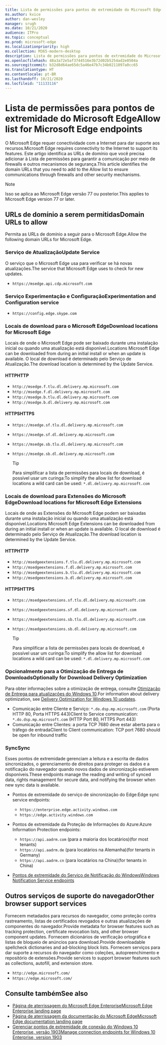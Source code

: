 ```yaml
---
title: Lista de permissões para pontos de extremidade do Microsoft Edge
ms.author: kvice
author: dan-wesley
manager: srugh
ms.date: 10/21/2020
audience: ITPro
ms.topic: conceptual
ms.prod: microsoft-edge
ms.localizationpriority: high
ms.collection: M365-modern-desktop
description: Lista de permissões para pontos de extremidade do Microsoft Edge
ms.openlocfilehash: 48a3a72e5af3744516e3b72d02b5254ad2e0504a
ms.sourcegitcommit: b32d8d64ae65dc5a46e47b7c34b0211097a0cc65
ms.translationtype: HT
ms.contentlocale: pt-BR
ms.lasthandoff: 10/21/2020
ms.locfileid: "11133116"
---
```

# <span data-ttu-id="ca8e6-103">Lista de permissões para pontos de extremidade do Microsoft Edge</span><span class="sxs-lookup"><span data-stu-id="ca8e6-103">Allow list for Microsoft Edge endpoints</span></span>

<span data-ttu-id="ca8e6-104">O Microsoft Edge requer conectividade com a Internet para dar suporte aos recursos.</span><span class="sxs-lookup"><span data-stu-id="ca8e6-104">Microsoft Edge requires connectivity to the Internet to support its features.</span></span> <span data-ttu-id="ca8e6-105">Este artigo identifica as URLs de domínio que você precisa adicionar à Lista de permissões para garantir a comunicação por meio de firewalls e outros mecanismos de segurança.</span><span class="sxs-lookup"><span data-stu-id="ca8e6-105">This article identifies the domain URLs that you need to add to the Allow list to ensure communications through firewalls and other security mechanisms.</span></span>

> [!NOTE]
> <span data-ttu-id="ca8e6-106">Isso se aplica ao Microsoft Edge versão 77 ou posterior.</span><span class="sxs-lookup"><span data-stu-id="ca8e6-106">This applies  to Microsoft Edge version 77 or later.</span></span>

## <span data-ttu-id="ca8e6-107">URLs de domínio a serem permitidas</span><span class="sxs-lookup"><span data-stu-id="ca8e6-107">Domain URLs to allow</span></span>

<span data-ttu-id="ca8e6-108">Permita as URLs de domínio a seguir para o Microsoft Edge.</span><span class="sxs-lookup"><span data-stu-id="ca8e6-108">Allow the following domain URLs for Microsoft Edge.</span></span>

### <span data-ttu-id="ca8e6-109">Serviço de Atualização</span><span class="sxs-lookup"><span data-stu-id="ca8e6-109">Update Service</span></span>

<span data-ttu-id="ca8e6-110">O serviço que o Microsoft Edge usa para verificar se há novas atualizações.</span><span class="sxs-lookup"><span data-stu-id="ca8e6-110">The service that Microsoft Edge uses to check for new updates.</span></span>

- `https://msedge.api.cdp.microsoft.com`

### <span data-ttu-id="ca8e6-111">Serviço Experimentação e Configuração</span><span class="sxs-lookup"><span data-stu-id="ca8e6-111">Experimentation and Configuration service</span></span>

- `https://config.edge.skype.com`

### <span data-ttu-id="ca8e6-112">Locais de download para o Microsoft Edge</span><span class="sxs-lookup"><span data-stu-id="ca8e6-112">Download locations for Microsoft Edge</span></span>

<span data-ttu-id="ca8e6-113">Locais de onde o Microsoft Edge pode ser baixado durante uma instalação inicial ou quando uma atualização está disponível.</span><span class="sxs-lookup"><span data-stu-id="ca8e6-113">Locations Microsoft Edge can be downloaded from during an initial install or when an update is available.</span></span> <span data-ttu-id="ca8e6-114">O local de download é determinado pelo Serviço de Atualização.</span><span class="sxs-lookup"><span data-stu-id="ca8e6-114">The download location is determined by the Update Service.</span></span>

#### <span data-ttu-id="ca8e6-115">HTTP</span><span class="sxs-lookup"><span data-stu-id="ca8e6-115">HTTP</span></span>

- `http://msedge.f.tlu.dl.delivery.mp.microsoft.com`
- `http://msedge.f.dl.delivery.mp.microsoft.com`
- `http://msedge.b.tlu.dl.delivery.mp.microsoft.com`
- `http://msedge.b.dl.delivery.mp.microsoft.com`

#### <span data-ttu-id="ca8e6-116">HTTPS</span><span class="sxs-lookup"><span data-stu-id="ca8e6-116">HTTPS</span></span>

- `https://msedge.sf.tlu.dl.delivery.mp.microsoft.com`
- `https://msedge.sf.dl.delivery.mp.microsoft.com`
- `https://msedge.sb.tlu.dl.delivery.mp.microsoft.com`
- `https://msedge.sb.dl.delivery.mp.microsoft.com`

  > [!TIP]
  > <span data-ttu-id="ca8e6-117">Para simplificar a lista de permissões para locais de download, é possível usar um curinga:</span><span class="sxs-lookup"><span data-stu-id="ca8e6-117">To simplify the allow list for download locations a wild card can be used:</span></span> `*.dl.delivery.mp.microsoft.com`

### <span data-ttu-id="ca8e6-118">Locais de download para Extensões do Microsoft Edge</span><span class="sxs-lookup"><span data-stu-id="ca8e6-118">Download locations for Microsoft Edge Extensions</span></span>

<span data-ttu-id="ca8e6-119">Locais de onde as Extensões do Microsoft Edge podem ser baixadas durante uma instalação inicial ou quando uma atualização está disponível.</span><span class="sxs-lookup"><span data-stu-id="ca8e6-119">Locations Microsoft Edge Extensions can be downloaded from during an initial install or when an update is available.</span></span> <span data-ttu-id="ca8e6-120">O local de download é determinado pelo Serviço de Atualização.</span><span class="sxs-lookup"><span data-stu-id="ca8e6-120">The download location is determined by the Update Service.</span></span>

#### <span data-ttu-id="ca8e6-121">HTTP</span><span class="sxs-lookup"><span data-stu-id="ca8e6-121">HTTP</span></span>

- `http://msedgeextensions.f.tlu.dl.delivery.mp.microsoft.com`
- `http://msedgeextensions.f.dl.delivery.mp.microsoft.com`
- `http://msedgeextensions.b.tlu.dl.delivery.mp.microsoft.com`
- `http://msedgeextensions.b.dl.delivery.mp.microsoft.com`

#### <span data-ttu-id="ca8e6-122">HTTPS</span><span class="sxs-lookup"><span data-stu-id="ca8e6-122">HTTPS</span></span>

- `https://msedgeextensions.sf.tlu.dl.delivery.mp.microsoft.com`
- `https://msedgeextensions.sf.dl.delivery.mp.microsoft.com`
- `https://msedgeextensions.sb.tlu.dl.delivery.mp.microsoft.com`
- `https://msedgeextensions.sb.dl.delivery.mp.microsoft.com`

  > [!TIP]
  > <span data-ttu-id="ca8e6-123">Para simplificar a lista de permissões para locais de download, é possível usar um curinga:</span><span class="sxs-lookup"><span data-stu-id="ca8e6-123">To simplify the allow list for download locations a wild card can be used:</span></span> `*.dl.delivery.mp.microsoft.com`

### <span data-ttu-id="ca8e6-124">Opcionalmente para a Otimização de Entrega de Downloads</span><span class="sxs-lookup"><span data-stu-id="ca8e6-124">Optionally for Download Delivery Optimization</span></span>

<span data-ttu-id="ca8e6-125">Para obter informações sobre a otimização de entrega, consulte [Otimização de Entrega para atualizações do Windows 10](https://aka.ms/waas-do).</span><span class="sxs-lookup"><span data-stu-id="ca8e6-125">For information about delivery optimization, see [Delivery Optimization for Windows 10 updates](https://aka.ms/waas-do).</span></span>

- <span data-ttu-id="ca8e6-126">Comunicação entre Cliente e Serviço: `*.do.dsp.mp.microsoft.com` (Porta HTTP 80, Porta HTTPS 443)</span><span class="sxs-lookup"><span data-stu-id="ca8e6-126">Client to Service communication: `*.do.dsp.mp.microsoft.com` (HTTP Port 80, HTTPS Port 443)</span></span>
- <span data-ttu-id="ca8e6-127">Comunicação entre Clientes: a porta TCP 7680 deve estar aberta para o tráfego de entrada</span><span class="sxs-lookup"><span data-stu-id="ca8e6-127">Client to Client communication: TCP port 7680 should be open for inbound traffic</span></span>

### <span data-ttu-id="ca8e6-128">Sync</span><span class="sxs-lookup"><span data-stu-id="ca8e6-128">Sync</span></span>

<span data-ttu-id="ca8e6-129">Esses pontos de extremidade gerenciam a leitura e a escrita de dados sincronizados, o gerenciamento de direitos para proteger os dados e a notificação do navegador quando novos dados de sincronização estiverem disponíveis.</span><span class="sxs-lookup"><span data-stu-id="ca8e6-129">These endpoints manage the reading and writing of synced data, rights management for secure data, and notifying the browser when new sync data is available.</span></span>

- <span data-ttu-id="ca8e6-130">Pontos de extremidade do serviço de sincronização do Edge:</span><span class="sxs-lookup"><span data-stu-id="ca8e6-130">Edge sync service endpoints:</span></span>

  - `https://enterprise.edge.activity.windows.com`
  - `https://edge.activity.windows.com`

- <span data-ttu-id="ca8e6-131">Pontos de extremidade da Proteção de Informações do Azure:</span><span class="sxs-lookup"><span data-stu-id="ca8e6-131">Azure Information Protection endpoints:</span></span>

  - `https://api.aadrm.com` <span data-ttu-id="ca8e6-132">(para a maioria dos locatários)</span><span class="sxs-lookup"><span data-stu-id="ca8e6-132">(for most tenants)</span></span>
  - `https://api.aadrm.de` <span data-ttu-id="ca8e6-133">(para locatários na Alemanha)</span><span class="sxs-lookup"><span data-stu-id="ca8e6-133">(for tenants in Germany)</span></span>
  - `https://api.aadrm.cn` <span data-ttu-id="ca8e6-134">(para locatários na China)</span><span class="sxs-lookup"><span data-stu-id="ca8e6-134">(for tenants in China)</span></span>

- [<span data-ttu-id="ca8e6-135">Pontos de extremidade do Serviço de Notificação do Windows</span><span class="sxs-lookup"><span data-stu-id="ca8e6-135">Windows Notification Service endpoints</span></span>](https://docs.microsoft.com/windows/uwp/design/shell/tiles-and-notifications/firewall-allowlist-config)

## <span data-ttu-id="ca8e6-136">Outros serviços de suporte do navegador</span><span class="sxs-lookup"><span data-stu-id="ca8e6-136">Other browser support services</span></span>

<span data-ttu-id="ca8e6-137">Fornecem metadados para recursos do navegador, como proteção contra rastreamento, listas de certificados revogados e outras atualizações de componentes do navegador.</span><span class="sxs-lookup"><span data-stu-id="ca8e6-137">Provide metadata for browser features such as tracking protection, certificate revocation lists, and other browser component updates.</span></span> <span data-ttu-id="ca8e6-138">Fornecem dicionários de verificação ortográfica e listas de bloqueio de anúncios para download.</span><span class="sxs-lookup"><span data-stu-id="ca8e6-138">Provide downloadable spellcheck dictionaries and ad-blocking block lists.</span></span> <span data-ttu-id="ca8e6-139">Fornecem serviços para dar suporte a recursos do navegador como coleções, autopreenchimento e repositório de extensões.</span><span class="sxs-lookup"><span data-stu-id="ca8e6-139">Provide services to support browser features such as collections, autofill, and extension store.</span></span>

- `http://edge.microsoft.com/`
- `https://edge.microsoft.com/`

## <span data-ttu-id="ca8e6-140">Consulte também</span><span class="sxs-lookup"><span data-stu-id="ca8e6-140">See also</span></span>

- [<span data-ttu-id="ca8e6-141">Página de aterrissagem do Microsoft Edge Enterprise</span><span class="sxs-lookup"><span data-stu-id="ca8e6-141">Microsoft Edge Enterprise landing page</span></span>](https://aka.ms/EdgeEnterprise)
- [<span data-ttu-id="ca8e6-142">Página de aterrissagem da documentação do Microsoft Edge</span><span class="sxs-lookup"><span data-stu-id="ca8e6-142">Microsoft Edge documentation landing page</span></span>](https://docs.microsoft.com/DeployEdge/)
- [<span data-ttu-id="ca8e6-143">Gerenciar pontos de extremidade de conexão do Windows 10 Enterprise, versão 1903</span><span class="sxs-lookup"><span data-stu-id="ca8e6-143">Manage connection endpoints for Windows 10 Enterprise, version 1903</span></span>](https://docs.microsoft.com/windows/privacy/manage-windows-1903-endpoints)
